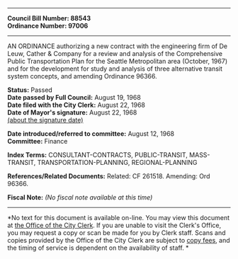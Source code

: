 * * * * *  
  
**Council Bill Number: [](#h0)[](#h2)88543**   
**Ordinance Number: 97006**  
  
* * * * *  
  
AN ORDINANCE authorizing a new contract with the engineering firm of De Leuw, Cather & Company for a review and analysis of the Comprehensive Public Transportation Plan for the Seattle Metropolitan area (October, 1967) and for the development for study and analysis of three alternative transit system concepts, and amending Ordinance 96366.  
  
**Status:** Passed   
**Date passed by Full Council:** August 19, 1968   
**Date filed with the City Clerk:** August 22, 1968   
**Date of Mayor's signature:** August 22, 1968   
[(about the signature date)](/~public/approvaldate.htm)   
  
  
**Date introduced/referred to committee:** August 12, 1968   
**Committee:** Finance   
  
**Index Terms:** CONSULTANT-CONTRACTS, PUBLIC-TRANSIT, MASS-TRANSIT, TRANSPORTATION-PLANNING, REGIONAL-PLANNING  
  
**References/Related Documents:** Related: CF 261518. Amending: Ord 96366.  
  
**Fiscal Note:** *(No fiscal note available at this time)*  
  
* * * * *  
  
*No text for this document is available on-line. You may view this document at [the Office of the City Clerk](http://www.seattle.gov/leg/clerk/contactUs.htm). If you are unable to visit the Clerk's Office, you may request a copy or scan be made for you by Clerk staff. Scans and copies provided by the Office of the City Clerk are subject to [copy fees](http://clerk.seattle.gov/~public/clerkfees.htm), and the timing of service is dependent on the availability of staff. *  
  
  

